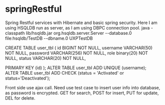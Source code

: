 # springRestful
Spring Restful services with Hibernate and basic spring security. 
Here I am using HSQLDB run as server, as I am using DBPC connection pool.
java -classpath lib/hsqldb.jar org.hsqldb.server.Server --database.0 file:hsqldb/TestDB --dbname.0 UXPTestDB

CREATE TABLE user_tbl (
   id BIGINT NOT NULL,
   username VARCHAR(50) NOT NULL,
   password VARCHAR(256) NOT NULL,
   role binary(20) NOT NULL,
   status VARCHAR(20) NOT NULL,
  
   PRIMARY KEY (id)
);
ALTER TABLE user_tbl ADD UNIQUE (username);
ALTER TABLE user_tbl ADD CHECK (status = 'Activated' or status='Deactivated');

Front side use ajax call.
Need use test case to insert user info into database, as password is encrypted.
GET for search, POST for insert, PUT for update, DEL for delete.